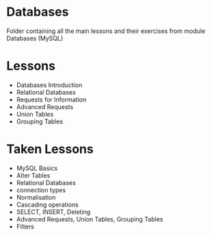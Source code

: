 # Databases
Folder containing all the main lessons and their exercises from module Databases (MySQL)
# Lessons
 - Databases Introduction
 - Relational Databases
 - Requests for Information
 - Advanced Requests
 - Union Tables
 - Grouping Tables
# Taken Lessons
 - MySQL Basics
 - Alter Tables
 - Relational Databases
 - connection types
 - Normalisation
 - Cascading operations
 - SELECT, INSERT, Deleting
 - Advanced Requests, Union Tables, Grouping Tables
 - Filters
